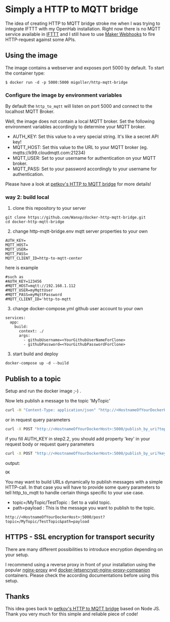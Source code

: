 # Simply a HTTP to MQTT bridge

The idea of creating HTTP to MQTT bridge stroke me when I was trying to integrate IFTTT with my OpenHab installation. Right now there is no MQTT service available in [IFTTT](https://ifttt.com/about) and I still have to use [Maker Webhooks](https://ifttt.com/maker_webhooks) to fire HTTP-request against some APIs.

## Using the image
The image contains a webserver and exposes port 5000 by default. To start the container type:
```
$ docker run -d -p 5000:5000 migoller/http-mqtt-bridge
```

### Configure the image by environment variables
By default the `http_to_mqtt` will listen on port 5000 and connect to the localhost MQTT Broker. 

Well, the image does not contain a local MQTT broker. Set the following environment variables accordingly to determine your MQTT broker.
* AUTH_KEY: Set this value to a very special string. It's like a secret API key!
* MQTT_HOST: Set this value to the URL to your MQTT broker (eg. mqtts://k99.cloudmqtt.com:21234)
* MQTT_USER: Set to your username for authentication on your MQTT broker.
* MQTT_PASS: Set to your password accordingly to your username for authentication.

Please have a look at [petkov's HTTP to MQTT bridge](https://github.com/petkov/http_to_mqtt) for more details!
### way 2: build local
1. clone this repository to your server
```shell script
git clone https://github.com/Wanxp/docker-http-mqtt-bridge.git
cd docker-http-mqtt-bridge
```
2. change http-mqtt-bridge.env mqtt server properties to your own
```text
AUTH_KEY=
MQTT_HOST=
MQTT_USER=
MQTT_PASS=
MQTT_CLIENT_ID=http-to-mqtt-center
```
here is example
```text
#such as
#AUTH_KEY=123456
#MQTT_HOST=mqtt://192.168.1.112
#MQTT_USER=myMqttUser
#MQTT_PASS=myMqttPassword
#MQTT_CLIENT_ID='http-to-mqtt
```
3. change docker-compose.yml github user account to your own
```text
services:
  app:
    build:
      context: ./
      args:
        - githubUsername=<YourGithubUserNameForClone>
        - githubPassword=<YourGithubPasswordForClone>
```
3. start build and deploy
```shell script
docker-compose up -d --build
```


## Publish to a topic
Setup and run the docker image ;-) .

Now lets publish a message to the topic 'MyTopic'
```bash
curl -H "Content-Type: application/json" "http://<HostnameOfYourDockerHost>:5000/post"  -d '{"topic" : "MyTopic", "message" : "Hello World" }'
```
or in request query parameters
```bash
curl -X POST "http://<HostnameOfYourDockerHost>:5000/publish_by_uri?topic=MyTopic&message=Hello World"
```
if you fill AUTH_KEY in step2.2, you should add property 'key' in your request body or request query parameters
```bash
curl -X POST "http://<HostnameOfYourDockerHost>:5000/publish_by_uri?key=<YourAuthKey>&topic=MyTopic&message=Hello World"
```

output:
```
OK
```

You may want to build URLs dynamically to publish messages with a simple HTTP-call. In that case you will have to provide some query parameters to tell http_to_mqtt to handle certain things specific to your use case.
* topic=/MyTopic/TestTopic : Set to a valid topic.
* path=payload : This is the message you want to publish to the topic.

```
http://<HostnameOfYourDockerHost>:5000/post?topic=/MyTopic/TestTopic&path=payload
```

## HTTPS - SSL encryption for transport security
There are many different possibilities to introduce encryption depending on your setup. 

I recommend using a reverse proxy in front of your installation using the popular [nginx-proxy](https://github.com/jwilder/nginx-proxy) and [docker-letsencrypt-nginx-proxy-companion](https://github.com/JrCs/docker-letsencrypt-nginx-proxy-companion) containers. Please check the according documentations before using this setup.

## Thanks

This idea goes back to [petkov's HTTP to MQTT bridge](https://github.com/petkov/http_to_mqtt) based on Node JS. Thank you very much for this simple and reliable piece of code!
